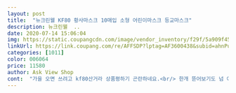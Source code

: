 ```yaml
---
layout: post 
title:  "뉴크린웰 KF80 황사마스크 10매입 소형 어린이마스크 등교마스크" 
description: 뉴크린웰  ..
date: 2020-07-14 15:06:04 
img: https://static.coupangcdn.com/image/vendor_inventory/f29f/5a909f459578ba21c6af6f855c5d3da263a52d30543f2c089f12bef534b4.jpg 
linkUrl: https://link.coupang.com/re/AFFSDP?lptag=AF3600438&subid=ahnPublicAsk&pageKey=1694033513&itemId=2884051696&vendorItemId=70936679710&traceid=V0-113-0811681e5ca2d0ae 
categories: [1011] 
color: 006064 
price: 11580 
author: Ask View Shop 
cont:  "가을 오면 쓰려고 kf80산거라 상품평하기 곤란하네요.<br/> 한개 뜯어보기도 넘 아까워서ㅜㅜ<br/>사용하던 제품이라 얼른 구매했습니다.<br/> 공적가격과 같고 아이도 숨쉬기 편한지 뉴크린웰 소형만 사용하려 합니다.<br/> 만족합니다.<br/><br/>어떤 마스크는 겉부분이 흐물거려서 아이가 조금만 말해도 흘러내려 불편했는데 고정도 잘되고 좋아요 배송도 빠르네요<br/>" 
---
```

